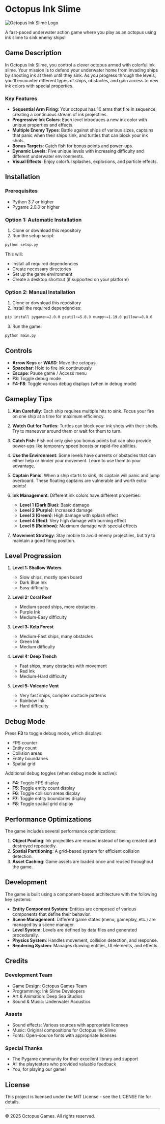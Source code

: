 # Octopus Ink Slime

![Octopus Ink Slime Logo](assets/images/logo.png)

A fast-paced underwater action game where you play as an octopus using ink slime to sink enemy ships!

## Game Description

In Octopus Ink Slime, you control a clever octopus armed with colorful ink slime. Your mission is to defend your underwater home from invading ships by shooting ink at them until they sink. As you progress through the levels, you'll encounter different types of ships, obstacles, and gain access to new ink colors with special properties.

### Key Features

- **Sequential Arm Firing**: Your octopus has 10 arms that fire in sequence, creating a continuous stream of ink projectiles.
- **Progressive Ink Colors**: Each level introduces a new ink color with unique properties and effects.
- **Multiple Enemy Types**: Battle against ships of various sizes, captains that panic when their ships sink, and turtles that can block your ink shots.
- **Bonus Targets**: Catch fish for bonus points and power-ups.
- **Dynamic Levels**: Five unique levels with increasing difficulty and different underwater environments.
- **Visual Effects**: Enjoy colorful splashes, explosions, and particle effects.

## Installation

### Prerequisites

- Python 3.7 or higher
- Pygame 2.0.0 or higher

### Option 1: Automatic Installation

1. Clone or download this repository
2. Run the setup script:

```bash
python setup.py
```

This will:
- Install all required dependencies
- Create necessary directories
- Set up the game environment
- Create a desktop shortcut (if supported on your platform)

### Option 2: Manual Installation

1. Clone or download this repository
2. Install the required dependencies:

```bash
pip install pygame>=2.0.0 psutil>=5.8.0 numpy>=1.19.0 pillow>=8.0.0
```

3. Run the game:

```bash
python main.py
```

## Controls

- **Arrow Keys** or **WASD**: Move the octopus
- **Spacebar**: Hold to fire ink continuously
- **Escape**: Pause game / Access menu
- **F3**: Toggle debug mode
- **F4-F8**: Toggle various debug displays (when in debug mode)

## Gameplay Tips

1. **Aim Carefully**: Each ship requires multiple hits to sink. Focus your fire on one ship at a time for maximum efficiency.

2. **Watch Out for Turtles**: Turtles can block your ink shots with their shells. Try to maneuver around them or wait for them to turn.

3. **Catch Fish**: Fish not only give you bonus points but can also provide power-ups like temporary speed boosts or rapid-fire abilities.

4. **Use the Environment**: Some levels have currents or obstacles that can either help or hinder your movement. Learn to use them to your advantage.

5. **Captain Panic**: When a ship starts to sink, its captain will panic and jump overboard. These floating captains are vulnerable and worth extra points!

6. **Ink Management**: Different ink colors have different properties:
   - **Level 1 (Dark Blue)**: Basic damage
   - **Level 2 (Purple)**: Increased damage
   - **Level 3 (Green)**: High damage with splash effect
   - **Level 4 (Red)**: Very high damage with burning effect
   - **Level 5 (Rainbow)**: Maximum damage with special effects

7. **Movement Strategy**: Stay mobile to avoid enemy projectiles, but try to maintain a good firing position.

## Level Progression

1. **Level 1: Shallow Waters**
   - Slow ships, mostly open board
   - Dark Blue Ink
   - Easy difficulty

2. **Level 2: Coral Reef**
   - Medium speed ships, more obstacles
   - Purple Ink
   - Medium-Easy difficulty

3. **Level 3: Kelp Forest**
   - Medium-Fast ships, many obstacles
   - Green Ink
   - Medium difficulty

4. **Level 4: Deep Trench**
   - Fast ships, many obstacles with movement
   - Red Ink
   - Medium-Hard difficulty

5. **Level 5: Volcanic Vent**
   - Very fast ships, complex obstacle patterns
   - Rainbow Ink
   - Hard difficulty

## Debug Mode

Press **F3** to toggle debug mode, which displays:

- FPS counter
- Entity count
- Collision areas
- Entity boundaries
- Spatial grid

Additional debug toggles (when debug mode is active):
- **F4**: Toggle FPS display
- **F5**: Toggle entity count display
- **F6**: Toggle collision areas display
- **F7**: Toggle entity boundaries display
- **F8**: Toggle spatial grid display

## Performance Optimizations

The game includes several performance optimizations:

1. **Object Pooling**: Ink projectiles are reused instead of being created and destroyed repeatedly.
2. **Spatial Partitioning**: A grid-based system for efficient collision detection.
3. **Asset Caching**: Game assets are loaded once and reused throughout the game.

## Development

The game is built using a component-based architecture with the following key systems:

- **Entity Component System**: Entities are composed of various components that define their behavior.
- **Scene Management**: Different game states (menu, gameplay, etc.) are managed by a scene manager.
- **Level System**: Levels are defined by data files and generated procedurally.
- **Physics System**: Handles movement, collision detection, and response.
- **Rendering System**: Manages drawing entities, UI elements, and effects.

## Credits

### Development Team

- Game Design: Octopus Games Team
- Programming: Ink Slime Developers
- Art & Animation: Deep Sea Studios
- Sound & Music: Underwater Acoustics

### Assets

- Sound effects: Various sources with appropriate licenses
- Music: Original compositions for Octopus Ink Slime
- Fonts: Open-source fonts with appropriate licenses

### Special Thanks

- The Pygame community for their excellent library and support
- All the playtesters who provided valuable feedback
- You, for playing our game!

## License

This project is licensed under the MIT License - see the LICENSE file for details.

---

© 2025 Octopus Games. All rights reserved.
